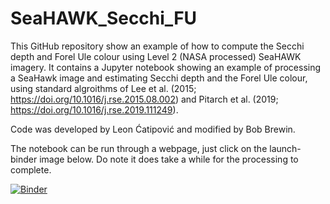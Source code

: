 # SeaHAWK_Secchi_FU

This GitHub repository show an example of how to compute the Secchi depth and Forel Ule colour using Level 2 (NASA processed) SeaHAWK imagery. It contains a Jupyter notebook showing an example of processing a SeaHawk image and estimating Secchi depth and the Forel Ule colour, using standard algroithms of Lee et al. (2015; https://doi.org/10.1016/j.rse.2015.08.002) and  Pitarch et al. (2019; https://doi.org/10.1016/j.rse.2019.111249).

Code was developed by Leon Ćatipović and modified by Bob Brewin.

The notebook can be run through a webpage, just click on the launch-binder image below. Do note it does take a while for the processing to complete.

[![Binder](https://mybinder.org/badge_logo.svg)](https://mybinder.org/v2/gh/rjbrewin/SeaHAWK_Secchi_FU/HEAD)

